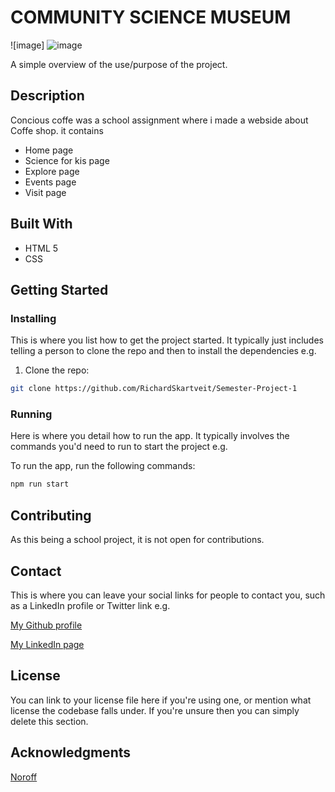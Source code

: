 # COMMUNITY SCIENCE MUSEUM

![image] ![image](https://github.com/RichardSkartveit/Semester-Project-1/assets/114581981/3e9fefab-d597-47f8-bbaa-3ccd8cf8ba10)


A simple overview of the use/purpose of the project.

## Description

Concious coffe was a school assignment where i made a webside about Coffe shop.
it contains

-  Home page
-  Science for kis page
-  Explore page
-  Events page
-  Visit page

## Built With
- HTML 5
- CSS

## Getting Started

### Installing

This is where you list how to get the project started. It typically just includes telling a person to clone the repo and then to install the dependencies e.g.

1. Clone the repo:

```bash
git clone https://github.com/RichardSkartveit/Semester-Project-1
```



### Running

Here is where you detail how to run the app. It typically involves the commands you'd need to run to start the project e.g.

To run the app, run the following commands:

```bash
npm run start
```

## Contributing

As this being a school project, it is not open for contributions.
## Contact

This is where you can leave your social links for people to contact you, such as a LinkedIn profile or Twitter link e.g.

[My Github profile](https://github.com/RichardSkartveit)

[My LinkedIn page](https://www.linkedin.com/in/richard-skartveit-86913b1ba/)

## License

You can link to your license file here if you're using one, or mention what license the codebase falls under. If you're unsure then you can simply delete this section.

## Acknowledgments

[Noroff](www.noroff.no)
